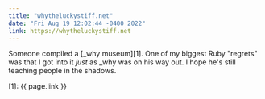 ```yaml
---
title: "whytheluckystiff.net"
date: "Fri Aug 19 12:02:44 -0400 2022"
link: https://whytheluckystiff.net
---
```


Someone compiled a [\_why museum][1]. One of my biggest Ruby "regrets" was that
I got into it _just_ as \_why was on his way out. I hope he's still teaching
people in the shadows.

[1]: {{ page.link }}
